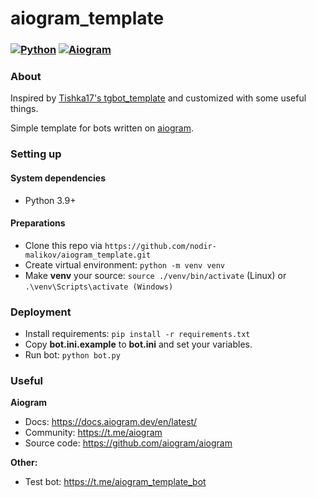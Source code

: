 # aiogram_template

### [![Python](https://img.shields.io/badge/Python-3.9%2B-blue)](https://www.python.org/downloads/)  [![Aiogram](https://img.shields.io/badge/aiogram-2.19-blue)](https://pypi.org/project/aiogram/) 

### About

Inspired by [Tishka17&#39;s tgbot_template](https://github.com/Tishka17/tgbot_template) and customized with some useful things.

Simple template for bots written on [aiogram](https://github.com/aiogram/aiogram).

### Setting up

#### System dependencies

* Python 3.9+

#### Preparations

* Clone this repo via `https://github.com/nodir-malikov/aiogram_template.git`
* Create virtual environment: `python -m venv venv`
* Make **venv** your source: `source ./venv/bin/activate` (Linux) or `.\venv\Scripts\activate (Windows)`

### Deployment

* Install requirements: `pip install -r requirements.txt`
* Copy **bot.ini.example** to **bot.ini** and set your variables.
* Run bot: `python bot.py`


### Useful

**Aiogram**

* Docs: https://docs.aiogram.dev/en/latest/
* Community: https://t.me/aiogram
* Source code: https://github.com/aiogram/aiogram

**Other:**
* Test bot: https://t.me/aiogram_template_bot
